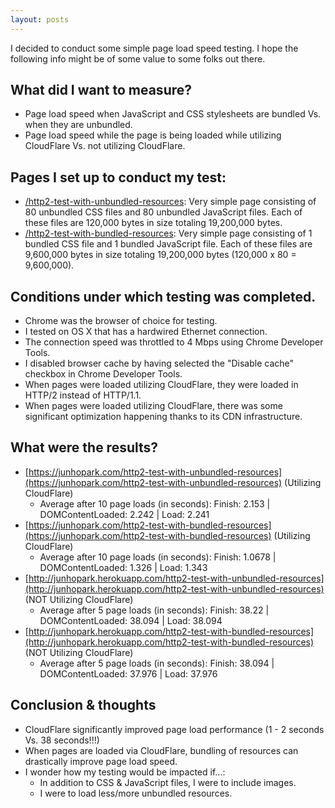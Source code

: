 ```yaml
---
layout: posts
---
```


I decided to conduct some simple page load speed testing.  I hope the following info might be of some value to some folks out there.

## What did I want to measure?
* Page load speed when JavaScript and CSS stylesheets are bundled Vs. when they are unbundled.
* Page load speed while the page is being loaded while utilizing CloudFlare Vs. not utilizing CloudFlare.

## Pages I set up to conduct my test:
* [/http2-test-with-unbundled-resources](https://junhopark.com/http2-test-with-unbundled-resources): Very simple page consisting of 80 unbundled CSS files and 80 unbundled JavaScript files.  Each of these files are 120,000 bytes in size totaling 19,200,000 bytes.
* [/http2-test-with-bundled-resources](https://junhopark.com/http2-test-with-bundled-resources): Very simple page consisting of 1 bundled CSS file and 1 bundled JavaScript file.  Each of these files are 9,600,000 bytes in size totaling 19,200,000 bytes (120,000 x 80 = 9,600,000).

## Conditions under which testing was completed.
* Chrome was the browser of choice for testing.
* I tested on OS X that has a hardwired Ethernet connection.
* The connection speed was throttled to 4 Mbps using Chrome Developer Tools.
* I disabled browser cache by having selected the "Disable cache" checkbox in Chrome Developer Tools.
* When pages were loaded utilizing CloudFlare, they were loaded in HTTP/2 instead of HTTP/1.1.
* When pages were loaded utilizing CloudFlare, there was some significant optimization happening thanks to its CDN infrastructure.

## What were the results?
* [https://junhopark.com/http2-test-with-unbundled-resources](https://junhopark.com/http2-test-with-unbundled-resources) (Utilizing CloudFlare)
    * Average after 10 page loads (in seconds): Finish: 2.153 | DOMContentLoaded: 2.242 | Load: 2.241
* [https://junhopark.com/http2-test-with-bundled-resources](https://junhopark.com/http2-test-with-bundled-resources) (Utilizing CloudFlare)
    * Average after 10 page loads (in seconds): Finish: 1.0678 | DOMContentLoaded: 1.326 | Load: 1.343
* [http://junhopark.herokuapp.com/http2-test-with-unbundled-resources](http://junhopark.herokuapp.com/http2-test-with-unbundled-resources) (NOT Utilizing CloudFlare)
    * Average after 5 page loads (in seconds): Finish: 38.22 | DOMContentLoaded: 38.094 | Load: 38.094
* [http://junhopark.herokuapp.com/http2-test-with-bundled-resources](http://junhopark.herokuapp.com/http2-test-with-bundled-resources) (NOT Utilizing CloudFlare)
    * Average after 5 page loads (in seconds): Finish: 38.094 | DOMContentLoaded: 37.976 | Load: 37.976

## Conclusion & thoughts
* CloudFlare significantly improved page load performance (1 - 2 seconds Vs. 38 seconds!!!)
* When pages are loaded via CloudFlare, bundling of resources can drastically improve page load speed.
* I wonder how my testing would be impacted if...:
    * In addition to CSS & JavaScript files, I were to include images.
    * I were to load less/more unbundled resources.
